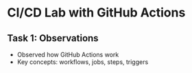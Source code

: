 # CI/CD Lab with GitHub Actions

## Task 1: Observations
- Observed how GitHub Actions work
- Key concepts: workflows, jobs, steps, triggers

